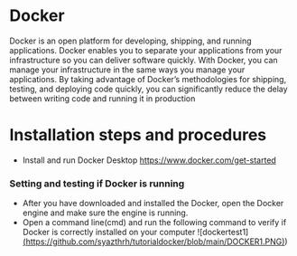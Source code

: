 # Docker

Docker is an open platform for developing, shipping, and running applications. Docker enables you to separate your applications from your infrastructure so you can deliver software quickly. With Docker, you can manage your infrastructure in the same ways you manage your applications. By taking advantage of Docker’s methodologies for shipping, testing, and deploying code quickly, you can significantly reduce the delay between writing code and running it in production

# Installation steps and procedures

* Install and run Docker Desktop
https://www.docker.com/get-started
### Setting and testing if Docker is running
* After you have downloaded and installed the Docker, open the Docker engine and make sure the engine is running.
* Open a command line(cmd) and run the following command to verify if Docker is correctly installed on your computer
 ![dockertest1][(https://github.com/syazthrh/tutorialdocker/blob/main/DOCKER1.PNG)](https://github.com/syazthrh/tutorialdocker/blob/main/DOCKER1.PNG))
